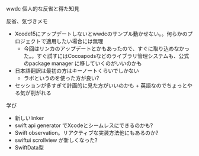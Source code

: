 wwdc 個人的な反省と得た知見

反省、気づきメモ

- Xcode15にアップデートしないとwwdcのサンプル動かせない。。何らかのプロジェクトで適用したい場合には無理
  - 今回はリンカのアップデートとかもあったので、すぐに取り込めなかった。。すぐ試すにはCocoapodsなどのライブラリ管理システムも、公式のpackage manager に移していくのがいいのかも
- 日本語翻訳は最初の方はキーノートくらいでしかない
  - ラボというのを使った方が良い?  
- セッションが多すぎて計画的に見た方がいいのかも + 英語なのでちょっとやる気が削がれる

学び

- 新しいlinker
- swift api generator でXcodeとシームレスにできるのかも?
- Swift observation。リアクティブな実装方法他にもあるのか?
- swiftui scrollview が新しくなった?
- SwiftData型
